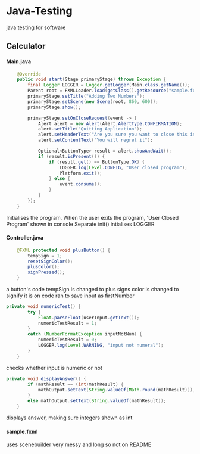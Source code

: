 # Java-Testing
java testing for software

## Calculator

#### Main.java
```java
    @Override
    public void start(Stage primaryStage) throws Exception {
        final Logger LOGGER = Logger.getLogger(Main.class.getName());
        Parent root = FXMLLoader.load(getClass().getResource("sample.fxml"));
        primaryStage.setTitle("Adding Two Numbers");
        primaryStage.setScene(new Scene(root, 860, 600));
        primaryStage.show();

        primaryStage.setOnCloseRequest(event -> {
            Alert alert = new Alert(Alert.AlertType.CONFIRMATION);
            alert.setTitle("Quitting Application");
            alert.setHeaderText("Are you sure you want to close this incredible application?");
            alert.setContentText("You will regret it");

            Optional<ButtonType> result = alert.showAndWait();
            if (result.isPresent()) {
                if (result.get() == ButtonType.OK) {
                    LOGGER.log(Level.CONFIG, "User closed program");
                    Platform.exit();
                } else {
                    event.consume();
                }
            }
        });
    }
```

Initialises the program.
When the user exits the program, 'User Closed Program' shown in console
Separate init() intialises LOGGER

#### Controller.java
```java
    @FXML protected void plusButton() {
        tempSign = 1;
        resetSignColor();
        plusColor();
        signPressed();
    }
```

a button's code
tempSign is changed to plus
signs color is changed to signify it is on
code ran to save input as firstNumber

```java
private void numericTest() {
        try {
            Float.parseFloat(userInput.getText());
            numericTestResult = 1;
        }
        catch (NumberFormatException inputNotNum) {
            numericTestResult = 0;
            LOGGER.log(Level.WARNING, "input not numeral");
        }
    }
```

checks whether input is numeric or not

```java
private void displayAnswer() {
        if (mathResult == (int)mathResult) {
            mathOutput.setText(String.valueOf(Math.round(mathResult)));
        }
        else mathOutput.setText(String.valueOf(mathResult));
    }
```

displays answer, making sure integers shown as int

#### sample.fxml

uses scenebuilder
very messy and long so not on README
